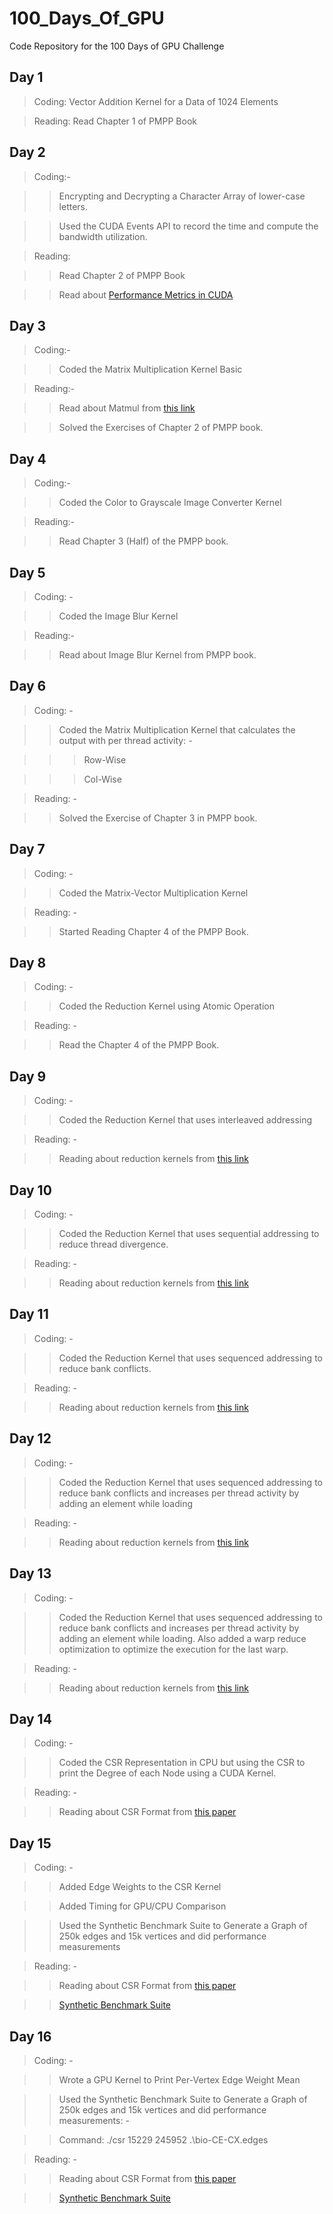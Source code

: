 # 100_Days_Of_GPU
Code Repository for the 100 Days of GPU Challenge
## Day 1
> Coding: Vector Addition Kernel for a Data of 1024 Elements

> Reading: Read Chapter 1 of PMPP Book

## Day 2
> Coding:-

>> Encrypting and Decrypting a Character Array of lower-case letters.

>> Used the CUDA Events API to record the time and compute the bandwidth utilization.

> Reading: 

>> Read Chapter 2 of PMPP Book

>> Read about [Performance Metrics in CUDA](https://developer.nvidia.com/blog/how-implement-performance-metrics-cuda-cc)

## Day 3
> Coding:-

>> Coded the Matrix Multiplication Kernel Basic

> Reading:-

>> Read about Matmul from [this link](https://drive.google.com/file/d/1ZH4-TlBWy5c9JP7gXxNQ4dAKZBZVwvHY/view)

>> Solved the Exercises of Chapter 2 of PMPP book.

## Day 4
> Coding:-

>> Coded the Color to Grayscale Image Converter Kernel

> Reading:-

>> Read Chapter 3 (Half) of the PMPP book.

## Day 5
> Coding: -

>> Coded the Image Blur Kernel 

> Reading:-

>> Read about Image Blur Kernel from PMPP book.

## Day 6
> Coding: -

>> Coded the Matrix Multiplication Kernel that calculates the output with per thread activity: -

>>> Row-Wise

>>> Col-Wise

> Reading: -

>> Solved the Exercise of Chapter 3 in PMPP book.

## Day 7
> Coding: -

>> Coded the Matrix-Vector Multiplication Kernel

> Reading: -

>> Started Reading Chapter 4 of the PMPP Book.

## Day 8
> Coding: -

>> Coded the Reduction Kernel using Atomic Operation

> Reading: -

>> Read the Chapter 4 of the PMPP Book.

## Day 9
> Coding: -

>> Coded the Reduction Kernel that uses interleaved addressing

> Reading: -

>> Reading about reduction kernels from [this link](https://drive.google.com/file/d/18MxiGsXZ6QPj7q1r1RFkn2DoFHc7jNb6/view)

## Day 10
> Coding: -

>> Coded the Reduction Kernel that uses sequential addressing to reduce thread divergence.

> Reading: -

>> Reading about reduction kernels from [this link](https://drive.google.com/file/d/18MxiGsXZ6QPj7q1r1RFkn2DoFHc7jNb6/view)

## Day 11
> Coding: -

>> Coded the Reduction Kernel that uses sequenced addressing to reduce bank conflicts.

> Reading: -

>> Reading about reduction kernels from [this link](https://drive.google.com/file/d/18MxiGsXZ6QPj7q1r1RFkn2DoFHc7jNb6/view)

## Day 12
> Coding: -

>> Coded the Reduction Kernel that uses sequenced addressing to reduce bank conflicts and increases per thread activity by adding an element while loading

> Reading: -

>> Reading about reduction kernels from [this link](https://drive.google.com/file/d/18MxiGsXZ6QPj7q1r1RFkn2DoFHc7jNb6/view)

## Day 13
> Coding: -

>> Coded the Reduction Kernel that uses sequenced addressing to reduce bank conflicts and increases per thread activity by adding an element while loading. Also added a warp reduce optimization to optimize the execution for the last warp.

> Reading: -

>> Reading about reduction kernels from [this link](https://drive.google.com/file/d/18MxiGsXZ6QPj7q1r1RFkn2DoFHc7jNb6/view)

## Day 14
> Coding: -

>> Coded the CSR Representation in CPU but using the CSR to print the Degree of each Node using a CUDA Kernel.

> Reading: -

>> Reading about CSR Format from [this paper](https://www.usenix.org/system/files/login/articles/login_winter20_16_kelly.pdf)

## Day 15
> Coding: -

>> Added Edge Weights to the CSR Kernel

>> Added Timing for GPU/CPU Comparison

>> Used the Synthetic Benchmark Suite to Generate a Graph of 250k edges and 15k vertices and did performance measurements

> Reading: -

>> Reading about CSR Format from [this paper](https://www.usenix.org/system/files/login/articles/login_winter20_16_kelly.pdf)

>> [Synthetic Benchmark Suite](https://networkrepository.com/networks.php)

## Day 16
> Coding: -

>> Wrote a GPU Kernel to Print Per-Vertex Edge Weight Mean

>> Used the Synthetic Benchmark Suite to Generate a Graph of 250k edges and 15k vertices and did performance measurements: -

>> Command: ./csr 15229 245952 .\bio-CE-CX.edges

> Reading: -

>> Reading about CSR Format from [this paper](https://www.usenix.org/system/files/login/articles/login_winter20_16_kelly.pdf)

>> [Synthetic Benchmark Suite](https://networkrepository.com/networks.php)